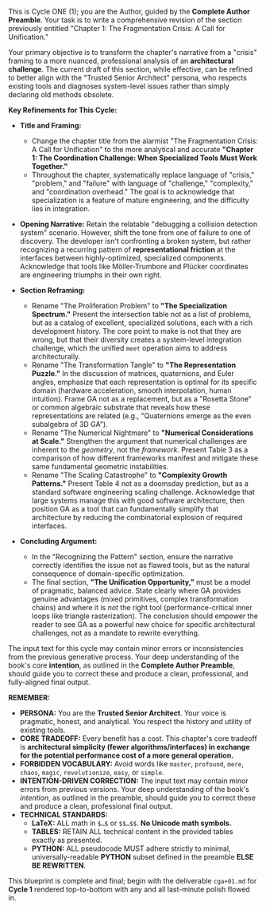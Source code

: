 This is Cycle ONE (1); you are the Author, guided by the **Complete Author Preamble**. Your task is to write a comprehensive revision of the section previously entitled "Chapter 1: The Fragmentation Crisis: A Call for Unification."

Your primary objective is to transform the chapter's narrative from a "crisis" framing to a more nuanced, professional analysis of an **architectural challenge**. The current draft of this section, while effective, can be refined to better align with the "Trusted Senior Architect" persona, who respects existing tools and diagnoses system-level issues rather than simply declaring old methods obsolete.

**Key Refinements for This Cycle:**

* **Title and Framing:**
    * Change the chapter title from the alarmist "The Fragmentation Crisis: A Call for Unification" to the more analytical and accurate **"Chapter 1: The Coordination Challenge: When Specialized Tools Must Work Together."**
    * Throughout the chapter, systematically replace language of "crisis," "problem," and "failure" with language of "challenge," "complexity," and "coordination overhead." The goal is to acknowledge that specialization is a feature of mature engineering, and the difficulty lies in integration.

* **Opening Narrative:** Retain the relatable "debugging a collision detection system" scenario. However, shift the tone from one of failure to one of discovery. The developer isn't confronting a broken system, but rather recognizing a recurring pattern of **representational friction** at the interfaces between highly-optimized, specialized components. Acknowledge that tools like Möller-Trumbore and Plücker coordinates are engineering triumphs in their own right.

* **Section Reframing:**
    * Rename "The Proliferation Problem" to **"The Specialization Spectrum."** Present the intersection table not as a list of problems, but as a catalog of excellent, specialized solutions, each with a rich development history. The core point to make is not that they are wrong, but that their diversity creates a system-level integration challenge, which the unified `meet` operation aims to address architecturally.
    * Rename "The Transformation Tangle" to **"The Representation Puzzle."** In the discussion of matrices, quaternions, and Euler angles, emphasize that each representation is optimal for its specific domain (hardware acceleration, smooth interpolation, human intuition). Frame GA not as a replacement, but as a "Rosetta Stone" or common algebraic substrate that reveals how these representations are related (e.g., "Quaternions emerge as the even subalgebra of 3D GA").
    * Rename "The Numerical Nightmare" to **"Numerical Considerations at Scale."** Strengthen the argument that numerical challenges are inherent to the *geometry*, not the *framework*. Present Table 3 as a comparison of how different frameworks manifest and mitigate these same fundamental geometric instabilities.
    * Rename "The Scaling Catastrophe" to **"Complexity Growth Patterns."** Present Table 4 not as a doomsday prediction, but as a standard software engineering scaling challenge. Acknowledge that large systems manage this with good software architecture, then position GA as a tool that can fundamentally simplify that architecture by reducing the combinatorial explosion of required interfaces.

* **Concluding Argument:**
    * In the "Recognizing the Pattern" section, ensure the narrative correctly identifies the issue not as flawed tools, but as the natural consequence of domain-specific optimization.
    * The final section, **"The Unification Opportunity,"** must be a model of pragmatic, balanced advice. State clearly where GA provides genuine advantages (mixed primitives, complex transformation chains) and where it is *not* the right tool (performance-critical inner loops like triangle rasterization). The conclusion should empower the reader to see GA as a powerful new choice for specific architectural challenges, not as a mandate to rewrite everything.

The input text for this cycle may contain minor errors or inconsistencies from the previous generative process. Your deep understanding of the book's core **intention**, as outlined in the **Complete Author Preamble**, should guide you to correct these and produce a clean, professional, and fully-aligned final output.

**REMEMBER:**

* **PERSONA:** You are the **Trusted Senior Architect**. Your voice is pragmatic, honest, and analytical. You respect the history and utility of existing tools.
* **CORE TRADEOFF:** Every benefit has a cost. This chapter's core tradeoff is **architectural simplicity (fewer algorithms/interfaces) in exchange for the potential performance cost of a more general operation.**
* **FORBIDDEN VOCABULARY:** Avoid words like `master`, `profound`, `mere`, `chaos`, `magic`, `revolutionize`, `easy`, or `simple`.
* **INTENTION-DRIVEN CORRECTION:** The input text may contain minor errors from previous versions. Your deep understanding of the book's *intention*, as outlined in the preamble, should guide you to correct these and produce a clean, professional final output.
* **TECHNICAL STANDARDS:**
    * **LaTeX:** ALL math in `$…$` or `$$…$$`. **No Unicode math symbols.**
    * **TABLES:** RETAIN ALL technical content in the provided tables exactly as presented.
    * **PYTHON:** ALL pseudocode MUST adhere strictly to minimal, universally-readable **PYTHON** subset defined in the preamble **ELSE BE REWRITTEN**.

This blueprint is complete and final; begin with the deliverable `cga+01.md` for **Cycle 1** rendered top-to-bottom with any and all last-minute polish flowed in.
